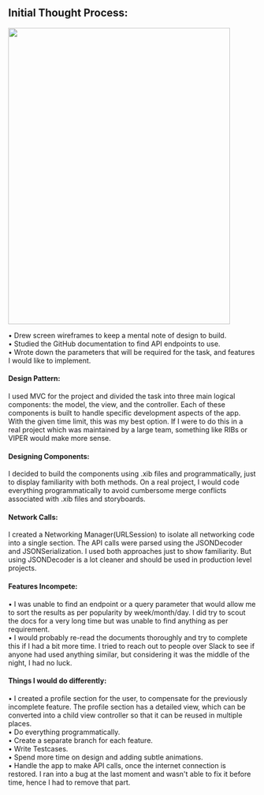 ## Initial Thought Process:
<img src="https://user-images.githubusercontent.com/17732307/102682632-14fd4b00-41f1-11eb-90dc-ce5daf9df983.jpg" width="450" height="600">

• Drew screen wireframes to keep a mental note of design to build.<br/>
• Studied the GitHub documentation to find API endpoints to use.<br/>
• Wrote down the parameters that will be required for the task, and features I would like to implement.<br/>

#### Design Pattern:
I used MVC for the project and divided the task into three main logical components: the model, the view, and the controller. Each of these components is built to handle specific development aspects of the app. With the given time limit, this was my best option. If I were to do this in a real project which was maintained by a large team, something like RIBs or VIPER would make more sense.

#### Designing Components:
I decided to build the components using .xib files and programmatically, just to display familiarity with both methods. On a real project, I would code everything programmatically to avoid cumbersome merge conflicts associated with .xib files and storyboards.

#### Network Calls:
I created a Networking Manager(URLSession) to isolate all networking code into a single section. The API calls were parsed using the JSONDecoder and JSONSerialization. I used both approaches just to show familiarity. But using JSONDecoder is a lot cleaner and should be used in production level projects.

#### Features Incompete:
• I was unable to find an endpoint or a query parameter that would allow me to sort the results as per popularity by week/month/day. I did try to scout the docs for a very long time but was unable to find anything as per requirement. <br/>
• I would probably re-read the documents thoroughly and try to complete this if I had a bit more time. I tried to reach out to people over Slack to see if anyone had used anything similar, but considering it was the middle of the night, I had no luck.

#### Things I would do differently:
• I created a profile section for the user, to compensate for the previously incomplete feature. The profile section has a detailed view, which can be converted into a child view controller so that it can be reused in multiple places.<br/>
• Do everything programmatically.<br/>
• Create a separate branch for each feature.<br/>
• Write Testcases.<br/>
• Spend more time on design and adding subtle animations.<br/>
• Handle the app to make API calls, once the internet connection is restored. I ran into a bug at the last moment and wasn't able to fix it before time, hence I had to remove that part.<br/>
